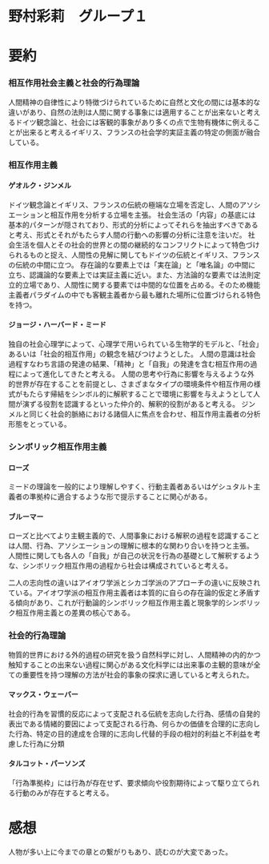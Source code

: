 # 野村彩莉　グループ１
# 要約
### 相互作用社会主義と社会的行為理論
人間精神の自律性により特徴づけられているために自然と文化の間には基本的な違いがあり、自然の法則は人間に関する事象には適用することが出来ないと考えるドイツ観念論と、社会には客観的事象があり多くの点で生物有機体に例えることが出来ると考えるイギリス、フランスの社会学的実証主義の特定の側面が融合している。

### 相互作用主義
#### ゲオルク・ジンメル
ドイツ観念論とイギリス、フランスの伝統の極端な立場を否定し、人間のアソシエーションと相互作用を分析する立場を主張。
社会生活の「内容」の基底には基本的パターンが隠されており、形式的分析によってそれらを抽出すべきであると考え、形式とそれがもたらす人間の行動への影響の分析に注意を注いだ。
社会生活を個人とその社会的世界との間の継続的なコンフリクトによって特色づけられるものと捉え、人間性の見解に関してもドイツの伝統とイギリス、フランスの伝統の中間に立つ。
存在論的な要素上では「実在論」と「唯名論」の中間に立ち、認識論的な要素上では実証主義に近い。また、方法論的な要素では法則定立的立場であり、人間性に関する要素では中間的な位置を占める。そのため機能主義者パラダイムの中でも客観主義者から最も離れた場所に位置づけられる特色を持つ。
#### ジョージ・ハーバード・ミード　
独自の社会心理学によって、心理学で用いられている生物学的モデルと、「社会」あるいは「社会的相互作用」の観念を結びつけようとした。
人間の意識は社会過程すなわち言語の発達の結果、「精神」と「自我」の発達を含む相互作用の過程によって進化してきたと考える。
人間の思考や行為に影響を与えるような外的世界が存在することを前提とし、さまざまなタイプの環境条件や相互作用の様式がもたらす帰結をシンボル的に解釈することで環境に影響を与えようとして人間が演ずる役割を認識するといった仲介的、解釈的役割があると考える。
ジンメルと同じく社会的脈絡における諸個人に焦点を合わせ、相互作用主義者の分析形態をとっている。

### シンボリック相互作用主義
#### ローズ
ミードの理論を一般的により理解しやすく、行動主義者あるいはゲシュタルト主義者の準拠枠に適合するような形で提示することに関心がある。
#### ブルーマー
ローズと比べてより主観主義的で、人間事象における解釈の過程を認識することは人間、行為、アソシエーションの理解に根本的な関わり合いを持つと主張。
人間性に関しても各人の「自我」が自己の状況を行為の基礎として解釈するような、シンボリック相互作用の過程から社会は構成されていると考える。

二人の志向性の違いはアイオワ学派とシカゴ学派のアプローチの違いに反映されている。アイオワ学派の相互作用主義者は本質的に自らの存在論的仮定と矛盾する傾向があり、これが行動論的シンボリック相互作用主義と現象学的シンボリック相互作用主義との差異の核心である。

### 社会的行為理論
物質的世界における外的過程の研究を扱う自然科学に対し、人間精神の内的かつ触知することの出来ない過程に関心がある文化科学には出来事の主観的意味が全ての重要性を持つ理解の方法が社会的事象の探求に適していると考えられた。
#### マックス・ウェーバー
社会的行為を習慣的反応によって支配される伝統を志向した行為、感情の自発的表出である情緒的要因によって支配される行為、何らかの価値を合理的に志向した行為、特定の目的達成を合理的に志向し代替的手段の相対的利益と不利益を考慮した行為に分類
#### タルコット・パーソンズ
「行為準拠枠」には行為が存在せず、要求傾向や役割期待によって駆り立てられる行動のみが存在すると考える。

# 感想
人物が多い上に今までの章との繋がりもあり、読むのが大変であった。
